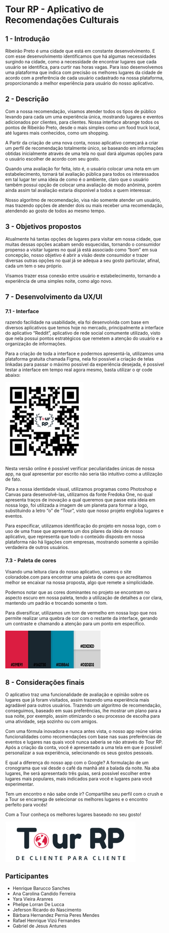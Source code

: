 <h1>Tour RP - Aplicativo de Recomendações Culturais</h1>

<section>
<h2>1 - Introdução</h2>
<p>
Ribeirão Preto é uma cidade que está em constante desenvolvimento. E com esse desenvolvimento identificamos que há algumas necessidades surgindo na cidade, como a necessidade de encontrar lugares que cada usuário se identifica, para curtir nas horas vagas. Para isso desenvolvemos uma plataforma que indica com precisão os melhores lugares da cidade de acordo com a preferência de cada usuário cadastrado na nossa plataforma, proporcionando a melhor experiência para usuário do nosso aplicativo.
</p>
</section>

<section>
<h2>2 - Descrição</h2>
<p>Com a nossa recomendação, visamos atender todos os tipos de público levando para cada um uma experiência única, mostrando lugares e eventos adicionados por clientes, para clientes.  Nossa interface abrange todos os pontos de Ribeirão Preto, desde o mais simples como um food truck local, até lugares mais conhecidos, como um shopping.</p>

<p>A Partir da criação de uma nova conta, nosso aplicativo começará a criar um perfil de recomendação totalmente único, se baseando em informações obtidas inicialmente através de uma tela no qual dará algumas opções para o usuário escolher de acordo com seu gosto.
</p>
<p>Quando uma avaliação for feita, isto é, o usuário colocar uma nota em um estabelecimento, tornará tal avaliação pública para todos os interessados em tal lugar ter uma ideia de como é o ambiente, claro que o usuário também possui opção de colocar uma avaliação de modo anônima, porém ainda assim tal avaliação estaria disponível a todos a quem interessar.
</p>
<p>Nosso algoritmo de recomendação, visa não somente atender um usuário, mas trazendo opções de atender dois ou mais receber uma recomendação, atendendo ao gosto de todos ao mesmo tempo.</p>
</section>

<section>
<h2>3 - Objetivos propostos</h2>
<p>Atualmente há tantas opções de lugares para visitar em nossa cidade, que muitas dessas opções acabam sendo esquecidas, tornando o consumidor propenso a visitar lugares no qual já está associado como “bom” em sua concepção, nosso objetivo é abrir a visão deste consumidor e trazer diversas outras opções no qual já se adequa a seu gosto particular, afinal, cada um tem o seu próprio.</p>
<p>Visamos trazer essa conexão entre usuário e estabelecimento, tornando a experiência de uma simples noite, como algo novo.</p>
</section>

<section>
<h2>7 - Desenvolvimento da UX/UI</h2>
<h3>7.1 - Interface</h3>
<p>
razendo facilidade na usabilidade, ela foi desenvolvida com base em diversos aplicativos que temos hoje no mercado, principalmente a interface do aplicativo “Reddit”, aplicativo de rede social comumente utilizado, visto que nela possui pontos estratégicos que remetem a atenção do usuário e a organização de informações.
</p>
<p>
Para a criação de toda a interface e podermos apresentá-la, utilizamos uma plataforma gratuita chamada Figma, nela foi possível a criação de telas linkadas para passar o máximo possível da experiência desejada, é possível testar a interface em tempo real agora mesmo, basta utilizar o qr code abaixo:
</p>

<img src="readme_arq/qr-code.png" alt="QR-CODE">

<p>Nesta versão online é possível verificar peculiaridades únicas de nossa app, na qual apresentar por escrito não seria tão intuitivo como a utilização de fato.</p>
<p>
Para a nossa identidade visual, utilizamos programas como Photoshop e Canvas para desenvolvê-las, utilizamos da fonte Fredoka One, no qual apresenta traços de inovação a qual queremos que passe esta ideia em nossa logo, foi utilizada a imagem de um planeta para formar a logo, substituindo a letro “o” de “Tour”, visto que nosso projeto engloba lugares e eventos.
</p>
<p>Para especificar, utilizamos identificação do projeto em nossa logo, com o uso de uma frase que apresenta um dos pilares da ideia de nosso aplicativo, que representa que todo o conteúdo disposto em nossa plataforma não há ligações com empresas, mostrando somente a opinião verdadeira de outros usuários.
</p>

<h3>7.3 - Paleta de cores</h3>
<p>
Visando uma leitura clara do nosso aplicativo, usamos o site coloradobe.com para encontrar uma paleta de cores que acreditamos melhor se encaixar na nossa proposta, algo que remete a simplicidade.
</p>
<p>
Podemos notar que as cores dominantes no projeto se encontram no aspecto escuro em nossa paleta, tendo a utilização de detalhes a cor clara, mantendo um padrão e trocando somente o tom.
</p>
<p>
Para diversificar, utilizamos um tom de vermelho em nossa logo que nos permite realizar uma quebra de cor com o restante da interface, gerando um contraste e chamando a atenção para um ponto em específico.
</p>
<img src="readme_arq/paleta-cores.jpg" alt="">
</section>

<section>
<h2>8 - Considerações finais</h2>
<p>O aplicativo traz uma funcionalidade de avaliação e opinião sobre os lugares que já foram visitados, assim trazendo uma experiência mais agradável para outros usuários. Trazendo um algoritmo de recomendação, conseguimos, baseado em suas preferências, lhe mostrar um plano para a sua noite, por exemplo, assim otimizando o seu processo de escolha para uma atividade, seja sozinho ou com amigos.</p>

<p>
Com uma fórmula inovadora e nunca antes vista, o nosso app reúne várias funcionalidades como recomendações com base nas suas preferências de eventos e lugares nas quais você nunca saberia se não através do Tour RP. Após a criação da conta, você é apresentado a uma tela em que é possível personalizar a sua experiência, selecionando os seus gostos pessoais.  
</p>
<p>
E qual a diferença do nosso app com o Google? A formulação de um cronograma que vai desde o café da manhã até a balada da noite. Na aba lugares, lhe será apresentado três guias, será possível escolher entre lugares mais populares, mais indicados para você e lugares para você experimentar. 
</p>
<p>
Tem um encontro e não sabe onde ir? Compartilhe seu perfil com o crush e a Tour se encarrega de selecionar os melhores lugares e o encontro perfeito para vocês!
</p>
<p>Com a Tour conheça os melhores lugares baseado no seu gosto!</p>
</section>
<img src="readme_arq/logo.png" alt="">

<section>
  <h2>Participantes</h2>
  <ul>
    <li>Henrique Barucco Sanches</li>
    <li>Ana Carolina Candido Ferreira</li>
    <li>Yara Vieira Aranres</li>
    <li>Phelipe Lorran De Lucca</li>
    <li>Jeferson Ricardo do Nascimento</li>
    <li>Bárbara Hernandez Pernia Peres Mendes</li>
    <li>Rafael Henrique Vizú Fernandes</li>
    <li>Gabriel de Jesus Antunes</li>
</section>
